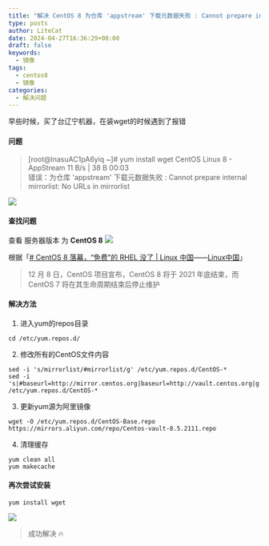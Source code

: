 ```yaml
---
title: "解决 CentOS 8 为仓库 'appstream' 下载元数据失败 : Cannot prepare internal mirrorlist: No URLs in mirrorlist"
type: posts
author: LiteCat
date: 2024-04-27T16:36:29+08:00
draft: false
keywords:
  - 镜像
tags:
  - centos8
  - 镜像
categories:
  - 解决问题
---
```


早些时候，买了台辽宁机器，在装wget的时候遇到了报错
#### 问题

> [root@lnasuAC1pA6yiq ~]# yum install wget
CentOS Linux 8 - AppStream                                                                                                                                                   11  B/s |  38  B     00:03    
错误：为仓库 'appstream' 下载元数据失败 : Cannot prepare internal mirrorlist: No URLs in mirrorlist

![](https://litepan.litecat.dev/@blog/202404271638099.webp)

#### 查找问题
查看 服务器版本 为 **CentOS 8**
![](https://litepan.litecat.dev/@blog/202404271639916.webp)

根据「[# CentOS 8 落幕，“免费”的 RHEL 没了 | Linux 中国](https://zhuanlan.zhihu.com/p/335056255)——[Linux中国](https://www.zhihu.com/org/linuxzhong-guo)」
> 12 月 8 日，CentOS 项目宣布，CentOS 8 将于 2021 年底结束，而 CentOS 7 将在其生命周期结束后停止维护

#### 解决方法

1. 进入yum的repos目录
```
cd /etc/yum.repos.d/
```

2. 修改所有的CentOS文件内容
```
sed -i 's/mirrorlist/#mirrorlist/g' /etc/yum.repos.d/CentOS-* 
sed -i 's|#baseurl=http://mirror.centos.org|baseurl=http://vault.centos.org|g' /etc/yum.repos.d/CentOS-*
```

3. 更新yum源为阿里镜像
```
wget -O /etc/yum.repos.d/CentOS-Base.repo https://mirrors.aliyun.com/repo/Centos-vault-8.5.2111.repo

```

4. 清理缓存
```
yum clean all 
yum makecache
```

#### 再次尝试安装

```
yum install wget
```

![](https://litepan.litecat.dev/@blog/202404271644773.webp)

> 成功解决 🔥